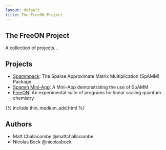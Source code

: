 ```yaml
---
layout: default
title: The FreeON Project
---
```


The FreeON Project
------------------

A collection of projects...

Projects
---------

* [Spammpack](/spammpack): The Sparse Approximate Matrix Multiplication
  (SpAMM) Package
* [Spamm Mini-App](/spamm-miniapp): A Mini-App demonstrating the use of SpAMM
* [FreeON](/freeon): An experimental suite of programs for linear scaling
  quantum chemistry

{% include thin_medium_add.html %}

Authors
-------

  - Matt Challacombe @mattchallacombe
  - Nicolas Bock @nicolasbock
